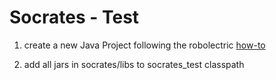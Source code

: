 # Socrates - Test

1. create a new Java Project following the robolectric [how-to][1]
  
2. add all jars in socrates/libs to socrates_test classpath 

[1]: http://pivotal.github.com/robolectric/eclipse-quick-start.html
